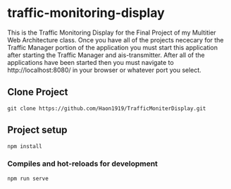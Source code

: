 # traffic-monitoring-display
This is the Traffic Monitoring Display for the Final Project of my Multitier Web Architecture class. 
Once you have all of the projects nececary for the Traffic Manager portion of the application you must start this application
after starting the Traffic Manager and ais-transmitter. After all of the applications have been started then you must navigate
to http://localhost:8080/ in your browser or whatever port you select.

## Clone Project
```
git clone https://github.com/Haon1919/TrafficMoniterDisplay.git
```

## Project setup
```
npm install
```

### Compiles and hot-reloads for development
```
npm run serve
```
